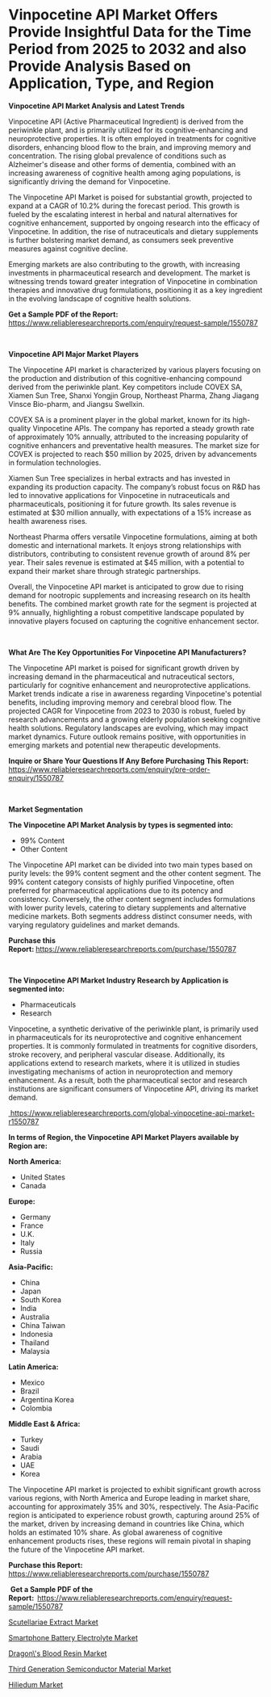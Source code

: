 <p><h1>Vinpocetine API Market Offers Provide Insightful Data for the Time Period from 2025 to 2032 and also Provide Analysis Based on Application, Type, and Region</h1></p><p><strong>Vinpocetine API Market Analysis and Latest Trends</strong></p>
<p><p>Vinpocetine API (Active Pharmaceutical Ingredient) is derived from the periwinkle plant, and is primarily utilized for its cognitive-enhancing and neuroprotective properties. It is often employed in treatments for cognitive disorders, enhancing blood flow to the brain, and improving memory and concentration. The rising global prevalence of conditions such as Alzheimer's disease and other forms of dementia, combined with an increasing awareness of cognitive health among aging populations, is significantly driving the demand for Vinpocetine.</p><p>The Vinpocetine API Market is poised for substantial growth, projected to expand at a CAGR of 10.2% during the forecast period. This growth is fueled by the escalating interest in herbal and natural alternatives for cognitive enhancement, supported by ongoing research into the efficacy of Vinpocetine. In addition, the rise of nutraceuticals and dietary supplements is further bolstering market demand, as consumers seek preventive measures against cognitive decline.</p><p>Emerging markets are also contributing to the growth, with increasing investments in pharmaceutical research and development. The market is witnessing trends toward greater integration of Vinpocetine in combination therapies and innovative drug formulations, positioning it as a key ingredient in the evolving landscape of cognitive health solutions.</p></p>
<p><strong>Get a Sample PDF of the Report:&nbsp;</strong> <a href="https://www.reliableresearchreports.com/enquiry/request-sample/1550787?utm_campaign=31&utm_medium=2&utm_source=Github&utm_content=ia&utm_term=01022025&utm_id=vinpocetine-api">https://www.reliableresearchreports.com/enquiry/request-sample/1550787</a></p>
<p>&nbsp;</p>
<p><strong>Vinpocetine API Major Market Players</strong></p>
<p><p>The Vinpocetine API market is characterized by various players focusing on the production and distribution of this cognitive-enhancing compound derived from the periwinkle plant. Key competitors include COVEX SA, Xiamen Sun Tree, Shanxi Yongjin Group, Northeast Pharma, Zhang Jiagang Vinsce Bio-pharm, and Jiangsu Swellxin.</p><p>COVEX SA is a prominent player in the global market, known for its high-quality Vinpocetine APIs. The company has reported a steady growth rate of approximately 10% annually, attributed to the increasing popularity of cognitive enhancers and preventative health measures. The market size for COVEX is projected to reach $50 million by 2025, driven by advancements in formulation technologies.</p><p>Xiamen Sun Tree specializes in herbal extracts and has invested in expanding its production capacity. The company’s robust focus on R&D has led to innovative applications for Vinpocetine in nutraceuticals and pharmaceuticals, positioning it for future growth. Its sales revenue is estimated at $30 million annually, with expectations of a 15% increase as health awareness rises.</p><p>Northeast Pharma offers versatile Vinpocetine formulations, aiming at both domestic and international markets. It enjoys strong relationships with distributors, contributing to consistent revenue growth of around 8% per year. Their sales revenue is estimated at $45 million, with a potential to expand their market share through strategic partnerships.</p><p>Overall, the Vinpocetine API market is anticipated to grow due to rising demand for nootropic supplements and increasing research on its health benefits. The combined market growth rate for the segment is projected at 9% annually, highlighting a robust competitive landscape populated by innovative players focused on capturing the cognitive enhancement sector.</p></p>
<p>&nbsp;</p>
<p><strong>What Are The Key Opportunities For Vinpocetine API Manufacturers?</strong></p>
<p><p>The Vinpocetine API market is poised for significant growth driven by increasing demand in the pharmaceutical and nutraceutical sectors, particularly for cognitive enhancement and neuroprotective applications. Market trends indicate a rise in awareness regarding Vinpocetine's potential benefits, including improving memory and cerebral blood flow. The projected CAGR for Vinpocetine from 2023 to 2030 is robust, fueled by research advancements and a growing elderly population seeking cognitive health solutions. Regulatory landscapes are evolving, which may impact market dynamics. Future outlook remains positive, with opportunities in emerging markets and potential new therapeutic developments.</p></p>
<p><strong>Inquire or Share Your Questions If Any Before Purchasing This Report:</strong> <a href="https://www.reliableresearchreports.com/enquiry/pre-order-enquiry/1550787?utm_campaign=31&utm_medium=2&utm_source=Github&utm_content=ia&utm_term=01022025&utm_id=vinpocetine-api">https://www.reliableresearchreports.com/enquiry/pre-order-enquiry/1550787</a></p>
<p>&nbsp;</p>
<p><strong>Market Segmentation</strong></p>
<p><strong>The Vinpocetine API Market Analysis by types is segmented into:</strong></p>
<p><ul><li>99% Content</li><li>Other Content</li></ul></p>
<p><p>The Vinpocetine API market can be divided into two main types based on purity levels: the 99% content segment and the other content segment. The 99% content category consists of highly purified Vinpocetine, often preferred for pharmaceutical applications due to its potency and consistency. Conversely, the other content segment includes formulations with lower purity levels, catering to dietary supplements and alternative medicine markets. Both segments address distinct consumer needs, with varying regulatory guidelines and market demands.</p></p>
<p><strong>Purchase this Report:&nbsp;</strong><a href="https://www.reliableresearchreports.com/purchase/1550787?utm_campaign=31&utm_medium=2&utm_source=Github&utm_content=ia&utm_term=01022025&utm_id=vinpocetine-api">https://www.reliableresearchreports.com/purchase/1550787</a></p>
<p>&nbsp;</p>
<p><strong>The Vinpocetine API Market Industry Research by Application is segmented into:</strong></p>
<p><ul><li>Pharmaceuticals</li><li>Research</li></ul></p>
<p><p>Vinpocetine, a synthetic derivative of the periwinkle plant, is primarily used in pharmaceuticals for its neuroprotective and cognitive enhancement properties. It is commonly formulated in treatments for cognitive disorders, stroke recovery, and peripheral vascular disease. Additionally, its applications extend to research markets, where it is utilized in studies investigating mechanisms of action in neuroprotection and memory enhancement. As a result, both the pharmaceutical sector and research institutions are significant consumers of Vinpocetine API, driving its market demand.</p></p>
<p><a href="https://www.reliableresearchreports.com/global-vinpocetine-api-market-r1550787?utm_campaign=31&utm_medium=2&utm_source=Github&utm_content=ia&utm_term=01022025&utm_id=vinpocetine-api">&nbsp;https://www.reliableresearchreports.com/global-vinpocetine-api-market-r1550787</a></p>
<p><strong>In terms of Region, the Vinpocetine API Market Players available by Region are:</strong></p>
<p>
    <p> <strong> North America: </strong>
        <ul>
            <li>United States</li>
            <li>Canada</li>
        </ul>
        </p> 
    <p> <strong> Europe: </strong>
        <ul>
            <li>Germany</li>
            <li>France</li>
            <li>U.K.</li>
            <li>Italy</li>
            <li>Russia</li>
        </ul>
        </p> 
    <p> <strong> Asia-Pacific: </strong>
        <ul>
            <li>China</li>
            <li>Japan</li>
            <li>South Korea</li>
            <li>India</li>
            <li>Australia</li>
            <li>China Taiwan</li>
            <li>Indonesia</li>
            <li>Thailand</li>
            <li>Malaysia</li>
        </ul>
        </p> 
    <p> <strong> Latin America: </strong>
        <ul>
            <li>Mexico</li>
            <li>Brazil</li>
            <li>Argentina Korea</li>
            <li>Colombia</li>
        </ul>
        </p> 
    <p> <strong> Middle East & Africa: </strong>
        <ul>
            <li>Turkey</li>
            <li>Saudi</li>
            <li>Arabia</li>
            <li>UAE</li>
            <li>Korea</li>
        </ul>
    </p>
    </p>
<p><p>The Vinpocetine API market is projected to exhibit significant growth across various regions, with North America and Europe leading in market share, accounting for approximately 35% and 30%, respectively. The Asia-Pacific region is anticipated to experience robust growth, capturing around 25% of the market, driven by increasing demand in countries like China, which holds an estimated 10% share. As global awareness of cognitive enhancement products rises, these regions will remain pivotal in shaping the future of the Vinpocetine API market.</p></p>
<p><strong>Purchase this Report: </strong><a href="https://www.reliableresearchreports.com/purchase/1550787?utm_campaign=31&utm_medium=2&utm_source=Github&utm_content=ia&utm_term=01022025&utm_id=vinpocetine-api">https://www.reliableresearchreports.com/purchase/1550787</a></p>
<p>&nbsp;<strong>Get a Sample PDF of the Report:&nbsp;&nbsp;</strong><a href="https://www.reliableresearchreports.com/enquiry/request-sample/1550787?utm_campaign=31&utm_medium=2&utm_source=Github&utm_content=ia&utm_term=01022025&utm_id=vinpocetine-api">https://www.reliableresearchreports.com/enquiry/request-sample/1550787</a></p>
<p><strong></strong></p>
<p><p><a href="https://github.com/bogganbillie6969/Market-Research-Report-List-1/blob/main/scutellariae-extract-market.md?utm_campaign=31&utm_medium=2&utm_source=Github&utm_content=ia&utm_term=01022025&utm_id=vinpocetine-api">Scutellariae Extract Market</a></p><p><a href="https://github.com/zupankocka/Market-Research-Report-List-1/blob/main/smartphone-battery-electrolyte-market.md?utm_campaign=31&utm_medium=2&utm_source=Github&utm_content=ia&utm_term=01022025&utm_id=vinpocetine-api">Smartphone Battery Electrolyte Market</a></p><p><a href="https://github.com/donnettaletizia/Market-Research-Report-List-1/blob/main/dragons-blood-resin-market.md?utm_campaign=31&utm_medium=2&utm_source=Github&utm_content=ia&utm_term=01022025&utm_id=vinpocetine-api">Dragon\'s Blood Resin Market</a></p><p><a href="https://github.com/boisetwa16/Market-Research-Report-List-1/blob/main/third-generation-semiconductor-material-market.md?utm_campaign=31&utm_medium=2&utm_source=Github&utm_content=ia&utm_term=01022025&utm_id=vinpocetine-api">Third Generation Semiconductor Material Market</a></p><p><a href="https://github.com/alberthagorsuch/Market-Research-Report-List-1/blob/main/hiliedum-market.md?utm_campaign=31&utm_medium=2&utm_source=Github&utm_content=ia&utm_term=01022025&utm_id=vinpocetine-api">Hiliedum Market</a></p></p>
